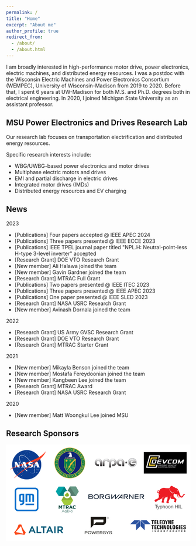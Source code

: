 ```yaml
---
permalink: /
title: "Home"
excerpt: "About me"
author_profile: true
redirect_from: 
  - /about/
  - /about.html
---
```

I am broadly interested in high-performance motor drive, power electronics, electric machines, and distributed energy resources. I was a postdoc with the Wisconsin Electric Machines and Power Electronics Consortium (WEMPEC), University of Wisconsin-Madison from 2019 to 2020. Before that, I spent 6 years at UW-Madison for both M.S. and Ph.D. degrees both in electrical engineering. In 2020, I joined Michigan State University as an assistant professor. 

MSU Power Electronics and Drives Research Lab
------
Our research lab focuses on transportation electrification and distributed energy resources.

Specific research interests include:
 - WBG/UWBG-based power electronics and motor drives
 - Multiphase electric motors and drives
 - EMI and partial discharge in electric drives
 - Integrated motor drives (IMDs)
 - Distributed energy resources and EV charging

News
------
2023
- [Publications] Four papers accepted @ IEEE APEC 2024
- [Publications] Three papers presented @ IEEE ECCE 2023
- [Publications] IEEE TPEL journal paper titled "NPL.H: Neutral-point-less H-type 3-level inverter" accepted
- [Research Grant] DOE VTO Research Grant
- [New member] Ali Halawa joined the team
- [New member] Gavin Gardner joined the team
- [Research Grant] MTRAC Full Grant
- [Publications] Two papers presented @ IEEE ITEC 2023
- [Publications] Three papers presented @ IEEE APEC 2023
- [Publications] One paper presented @ IEEE SLED 2023
- [Research Grant] NASA USRC Research Grant
- [New member] Avinash Dornala joined the team

2022
- [Research Grant] US Army GVSC Research Grant
- [Research Grant] DOE VTO Research Grant
- [Research Grant] MTRAC Starter Grant

2021
- [New member] Mikayla Benson joined the team
- [New member] Mostafa Fereydoonian joined the team
- [New member] Kangbeen Lee joined the team
- [Research Grant] MTRAC Award
- [Research Grant] NASA USRC Research Grant
  
2020
- [New member] Matt Woongkul Lee joined MSU

Research Sponsors
------
![image](../images/sponsors.png)
